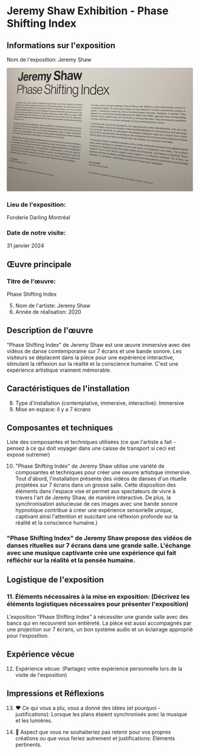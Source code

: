 # Jeremy Shaw Exhibition - Phase Shifting Index

## Informations sur l'exposition

<p> Nom de l'exposition: Jeremy Shaw</p>
  
![affiche exposition](medias/affiche_exposition.png)


<h3>Lieu de l'exposition:</h3>
<p>Fonderie Darling Montréal</p>


<h3>Date de notre visite:</h3>
<p>31 janvier 2024</p>

## Œuvre principale

<h3>Titre de l'œuvre:</h3>
<p>Phase Shifting Index</p>



5. Nom de l'artiste: Jeremy Shaw
6. Année de réalisation: 2020

## Description de l'œuvre

"Phase Shifting Index" de Jeremy Shaw est une œuvre immersive avec des vidéos de danse comtemporaine sur 7 écrans et une bande sonore. Les visiteurs se déplacent dans la pièce pour une expérience interactive, stimulant la réflexion sur la réalité et la conscience humaine. C'est une expérience artistique vraiment mémorable.

## Caractéristiques de l'installation

8. Type d'installation (contemplative, immersive, interactive): Immersive
9. Mise en espace: Il y a 7 écrans

## Composantes et techniques

Liste des composantes et techniques utilisées (ce que l'artiste a fait - pensez à ce qui doit voyager dans une caisse de transport si ceci est exposé outremer)

10. "Phase Shifting Index" de Jeremy Shaw utilise une variété de composantes et techniques pour créer une oeuvre artistique immersive. Tout d'abord, l'installation présente des vidéos de danses d'un rituelle projetées sur 7 écrans dans un grosse salle. Cette disposition des éléments dans l'espace vise et permet aux spectateurs de vivre à travers l'art de Jeremy Shaw, de manière interactive. De plus, la synchronisation astucieuse de ces images avec une bande sonore hypnotique contribue à créer une expérience sensorielle unique, captivant ainsi l'attention et suscitant une réflexion profonde sur la réalité et la conscience humaine.)

### "Phase Shifting Index" de Jeremy Shaw propose des vidéos de danses rituelles sur 7 écrans dans une grande salle. L'échange avec une musique captivante crée une expérience qui fait réfléchir sur la réalité et la pensée humaine.

## Logistique de l'exposition

### 11. Éléments nécessaires à la mise en exposition: (Décrivez les éléments logistiques nécessaires pour présenter l'exposition)

L'exposition "Phase Shifting Index" à nécessiter une grande salle avec des bancs qui en recouvrent son entièreté. La pièce est aussi accompagnés par une projection sur 7 écrans, un bon système audio et un éclairage approprié pour l'exposition.

## Expérience vécue

12. Expérience vécue: (Partagez votre expérience personnelle lors de la visite de l'exposition)

## Impressions et Réflexions

13. ❤️ Ce qui vous a plu, vous a donné des idées (et pourquoi - justifications): Lorsque les plans étaient synchronisés avec la musique et les lumières.

14. 🤔 Aspect que vous ne souhaiteriez pas retenir pour vos propres créations ou que vous feriez autrement et justifications: Éléments pertinents.
